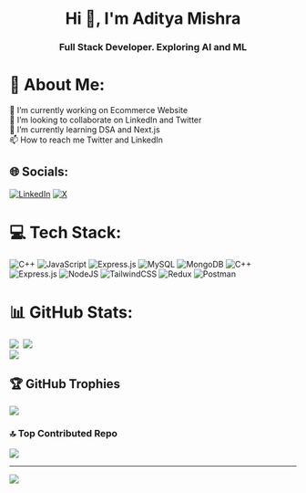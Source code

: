 <h1 align="center">Hi 👋, I'm Aditya Mishra</h1>
<h3 align="center">Full Stack Developer. Exploring AI and ML</h3>

# 💫 About Me:
🔭 I’m currently working on Ecommerce Website<br>👯 I’m looking to collaborate on LinkedIn and Twitter<br>🌱 I’m currently learning DSA and Next.js<br>📫 How to reach me Twitter and LinkedIn<br>


## 🌐 Socials:
[![LinkedIn](https://img.shields.io/badge/LinkedIn-%230077B5.svg?logo=linkedin&logoColor=white)](https://linkedin.com/in/aditya-mishra-b16902262) [![X](https://img.shields.io/badge/X-black.svg?logo=X&logoColor=white)](https://x.com/@Aditya@023Adi) 

# 💻 Tech Stack:
![C++](https://img.shields.io/badge/c++-%2300599C.svg?style=for-the-badge&logo=c%2B%2B&logoColor=white) ![JavaScript](https://img.shields.io/badge/javascript-%23323330.svg?style=for-the-badge&logo=javascript&logoColor=%23F7DF1E) ![Express.js](https://img.shields.io/badge/express.js-%23404d59.svg?style=for-the-badge&logo=express&logoColor=%2361DAFB) ![MySQL](https://img.shields.io/badge/mysql-4479A1.svg?style=for-the-badge&logo=mysql&logoColor=white) ![MongoDB](https://img.shields.io/badge/MongoDB-%234ea94b.svg?style=for-the-badge&logo=mongodb&logoColor=white) ![C++](https://img.shields.io/badge/c++-%2300599C.svg?style=for-the-badge&logo=c%2B%2B&logoColor=white) ![Express.js](https://img.shields.io/badge/express.js-%23404d59.svg?style=for-the-badge&logo=express&logoColor=%2361DAFB) ![NodeJS](https://img.shields.io/badge/node.js-6DA55F?style=for-the-badge&logo=node.js&logoColor=white) ![TailwindCSS](https://img.shields.io/badge/tailwindcss-%2338B2AC.svg?style=for-the-badge&logo=tailwind-css&logoColor=white) ![Redux](https://img.shields.io/badge/redux-%23593d88.svg?style=for-the-badge&logo=redux&logoColor=white) ![Postman](https://img.shields.io/badge/Postman-FF6C37?style=for-the-badge&logo=postman&logoColor=white)
# 📊 GitHub Stats:
![](https://github-readme-stats.vercel.app/api?username=Aditya-Mishra20&theme=neon&hide_border=false&include_all_commits=false&count_private=false)&nbsp;
![](https://github-readme-stats.vercel.app/api/top-langs/?username=Aditya-Mishra20&theme=neon&hide_border=false&include_all_commits=false&count_private=false&layout=compact)<br/>
![](https://github-readme-streak-stats.herokuapp.com/?user=Aditya-Mishra20&theme=neon&hide_border=false)


## 🏆 GitHub Trophies
![](https://github-profile-trophy.vercel.app/?username=Aditya-Mishra20&theme=neon&no-frame=false&no-bg=true&margin-w=4)

### 🔝 Top Contributed Repo
![](https://github-contributor-stats.vercel.app/api?username=Aditya-Mishra20&limit=5&theme=neon&combine_all_yearly_contributions=true)

---
[![](https://visitcount.itsvg.in/api?id=Aditya-Mishra20&icon=10&color=13)](https://visitcount.itsvg.in)
